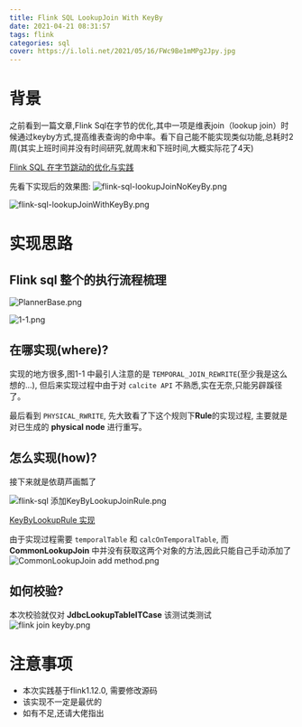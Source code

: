```yaml
---
title: Flink SQL LookupJoin With KeyBy
date: 2021-04-21 08:31:57
tags: flink
categories: sql
cover: https://i.loli.net/2021/05/16/FWc9Be1mMPg2Jpy.jpg
---
```


# 背景

之前看到一篇文章,Flink Sql在字节的优化,其中一项是维表join（lookup join）时候通过keyby方式,提高维表查询的命中率。看下自己能不能实现类似功能,总耗时2周(其实上班时间并没有时间研究,就周末和下班时间,大概实际花了4天)

[Flink SQL 在字节跳动的优化与实践](https://segmentfault.com/a/1190000039084980)

先看下实现后的效果图:
![flink-sql-lookupJoinNoKeyBy.png](http://ww1.sinaimg.cn/large/b3b57085gy1gpr4yvibdpj21o407w76t.jpg)

![flink-sql-lookupJoinWithKeyBy.png](http://ww1.sinaimg.cn/large/b3b57085gy1gpr4z7a5dyj21mz089q5h.jpg)


# 实现思路
## Flink sql 整个的执行流程梳理

![PlannerBase.png](http://ww1.sinaimg.cn/large/b3b57085gy1gprqev1t36j20vz0hgdib.jpg)

![1-1.png](http://ww1.sinaimg.cn/large/b3b57085gy1gpr54gtooij20kp0az764.jpg)

## 在哪实现(where)?
实现的地方很多,图1-1 中最引人注意的是 `TEMPORAL_JOIN_REWRITE`(至少我是这么想的...), 但后来实现过程中由于对 `calcite API` 不熟悉,实在无奈,只能另辟蹊径了。

最后看到 `PHYSICAL_RWRITE`, 先大致看了下这个规则下**Rule**的实现过程, 主要就是对已生成的 **physical node** 进行重写。

## 怎么实现(how)?
接下来就是依葫芦画瓢了

![flink-sql 添加KeyByLookupJoinRule.png](http://ww1.sinaimg.cn/large/b3b57085gy1gpr52j7xksj21010x27d7.jpg)

[KeyByLookupRule 实现](https://github.com/Asura7969/asuraflink/blob/main/asuraflink-sql/src/main/scala/com/asuraflink/sql/rule/KeyByLookupRule.scala)

由于实现过程需要 `temporalTable` 和 `calcOnTemporalTable`, 而 **CommonLookupJoin** 中并没有获取这两个对象的方法,因此只能自己手动添加了
![CommonLookupJoin add method.png](http://ww1.sinaimg.cn/large/b3b57085gy1gpr5a1fx8ej213j0n5grh.jpg)

## 如何校验?
本次校验就仅对 **JdbcLookupTableITCase** 该测试类测试
![flink join keyby.png](http://ww1.sinaimg.cn/large/b3b57085gy1gprpv96eutj20u00m70vf.jpg)

# 注意事项
* 本次实践基于flink1.12.0, 需要修改源码
* 该实现不一定是最优的
* 如有不足,还请大佬指出
